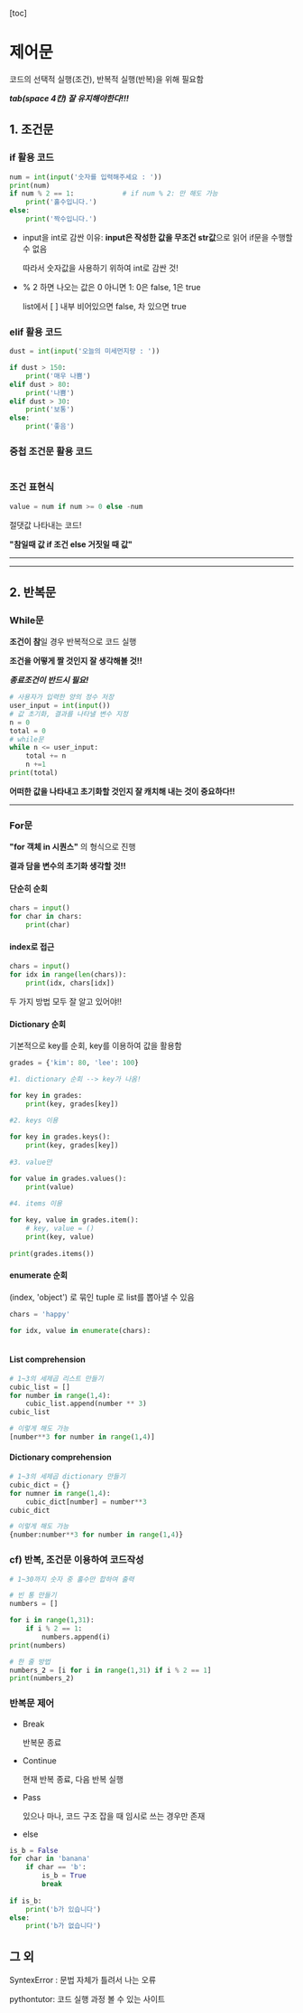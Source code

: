 [toc]

# 제어문

코드의 선택적 실행(조건), 반복적 실행(반복)을 위해 필요함

***tab(space 4칸) 잘 유지해야한다!!!***

## 1. 조건문

### if 활용 코드

```python
num = int(input('숫자를 입력해주세요 : ')) 
print(num)
if num % 2 == 1:			# if num % 2: 만 해도 가능
    print('홀수입니다.')
else:
    print('짝수입니다.')
```

- input을 int로 감싼 이유: **input은 작성한 값을 무조건 str값**으로 읽어 if문을 수행할 수 없음

  따라서 숫자값을 사용하기 위하여 int로 감싼 것!

- % 2 하면 나오는 값은 0 아니면 1: 0은 false, 1은 true

  list에서 [ ] 내부 비어있으면 false, 차 있으면 true

### elif 활용 코드

```python
dust = int(input('오늘의 미세먼지량 : ')) 

if dust > 150:
    print('매우 나쁨')
elif dust > 80:
    print('나쁨')
elif dust > 30:
    print('보통')
else:
    print('좋음')
```

### 중첩 조건문 활용 코드

```
```

### 조건 표현식

```python
value = num if num >= 0 else -num
```

절댓값 나타내는 코드!

**"참일때 값 if 조건 else 거짓일 때 값"**

---

---

## 2. 반복문

### While문

**조건이 참**일 경우 반복적으로 코드 실행

**조건을 어떻게 짤 것인지 잘 생각해볼 것!!**

***종료조건이 반드시 필요!***

```python
# 사용자가 입력한 양의 정수 저장
user_input = int(input())
# 값 초기화, 결과를 나타낼 변수 지정
n = 0
total = 0
# while문
while n <= user_input:
    total += n
    n +=1
print(total)
```

**어떠한 값을 나타내고 초기화할 것인지 잘 캐치해 내는 것이 중요하다!!**

---

### For문

**"for 객체 in 시퀀스"** 의 형식으로 진행

**결과 담을 변수의 초기화 생각할 것!!**

#### 단순히 순회

```python
chars = input()
for char in chars:
    print(char)
```

#### index로 접근

```python
chars = input()
for idx in range(len(chars)):
    print(idx, chars[idx])
```

두 가지 방법 모두 잘 알고 있어야!!

#### Dictionary 순회

기본적으로 key를 순회, key를 이용하여 값을 활용함

```python
grades = {'kim': 80, 'lee': 100}

#1. dictionary 순회 --> key가 나옴!

for key in grades:
    print(key, grades[key])
    
#2. keys 이용 

for key in grades.keys():
    print(key, grades[key])
    
#3. value만

for value in grades.values():
	print(value)
    
#4. items 이용

for key, value in grades.item():
    # key, value = ()
    print(key, value)
    
print(grades.items())
```

#### enumerate 순회

(index, 'object') 로 묶인 tuple 로 list를 뽑아낼 수 있음

```python
chars = 'happy'

for idx, value in enumerate(chars):
    
```

#### List comprehension

```python
# 1~3의 세제곱 리스트 만들기
cubic_list = []
for number in range(1,4):
    cubic_list.append(number ** 3)
cubic_list

# 이렇게 해도 가능
[number**3 for number in range(1,4)]
```

#### Dictionary comprehension

```python
# 1~3의 세제곱 dictionary 만들기
cubic_dict = {}
for numner in range(1,4):
    cubic_dict[number] = number**3
cubic_dict

# 이렇게 해도 가능
{number:number**3 for number in range(1,4)}
```



### cf) 반복, 조건문 이용하여 코드작성

```python
# 1~30까지 숫자 중 홀수만 합하여 출력

# 빈 통 만들기
numbers = []

for i in range(1,31):
    if i % 2 == 1:
        numbers.append(i)
print(numbers)

# 한 줄 방법
numbers_2 = [i for i in range(1,31) if i % 2 == 1]
print(numbers_2)
```

### 반복문 제어

- Break

  반복문 종료

- Continue

  현재 반복 종료, 다음 반복 실행

- Pass

  있으나 마나, 코드 구조 잡을 때 임시로 쓰는 경우만 존재

- else

```python
is_b = False
for char in 'banana'
	if char == 'b':
        is_b = True
        break
        
if is_b:
    print('b가 있습니다')
else:
    print('b가 없습니다')
```



## 그 외

SyntexError : 문법 자체가 틀려서 나는 오류

pythontutor: 코드 실행 과정 볼 수 있는 사이트
